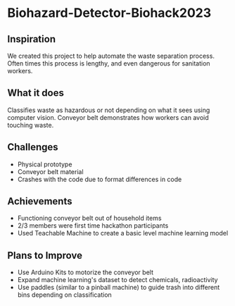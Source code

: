 # Biohazard-Detector-Biohack2023


## Inspiration
We created this project to help automate the waste separation process. Often times this process is lengthy, and even dangerous for sanitation workers. 

## What it does
Classifies waste as hazardous or not depending on what it sees using computer vision. Conveyor belt demonstrates how workers can avoid touching waste.

## Challenges
- Physical prototype
- Conveyor belt material
- Crashes with the code due to format differences in code

## Achievements
- Functioning conveyor belt out of household items
- 2/3 members were first time hackathon participants
- Used Teachable Machine to create a basic level machine learning model 

## Plans to Improve
- Use Arduino Kits to motorize the conveyor belt
- Expand machine learning's dataset to detect chemicals, radioactivity
- Use paddles (similar to a pinball machine) to guide trash into different bins depending on classification

